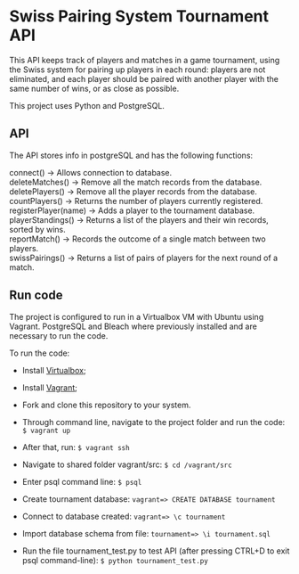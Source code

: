 # Swiss Pairing System Tournament API

This API keeps track of players and matches in a game tournament, using the Swiss system for pairing up players in each round: players are not eliminated, and each player should be paired with another player with the same number of wins, or as close as possible.

This project uses Python and PostgreSQL.

## API
The API stores info in postgreSQL and has the following functions:

connect() -> Allows connection to database.<br>deleteMatches() -> Remove all the match records from the database.<br>deletePlayers() -> Remove all the player records from the database.<br>countPlayers() -> Returns the number of players currently registered.<br>registerPlayer(name) -> Adds a player to the tournament database.<br>playerStandings() -> Returns a list of the players and their win records, sorted by wins.<br>reportMatch() -> Records the outcome of a single match between two players.<br>swissPairings() -> Returns a list of pairs of players for the next round of a match.



## Run code
The project is configured to run in a Virtualbox VM with Ubuntu using Vagrant. PostgreSQL and Bleach where previously installed and are necessary to run the code.

To run the code:
- Install [Virtualbox](https://www.virtualbox.org/);

- Install [Vagrant](https://www.vagrantup.com/);

- Fork and clone this repository to your system.

- Through command line, navigate to the project folder and run the code:
`$ vagrant up`

- After that, run:
`$ vagrant ssh`

- Navigate to shared folder vagrant/src:
`$ cd /vagrant/src`

- Enter psql command line:
`$ psql`

- Create tournament database:
`vagrant=> CREATE DATABASE tournament`

- Connect to database created:
`vagrant=> \c tournament`

- Import database schema from file:
`tournament=> \i tournament.sql`

- Run the file tournament_test.py to test API (after pressing CTRL+D to exit psql command-line):
`$ python tournament_test.py`